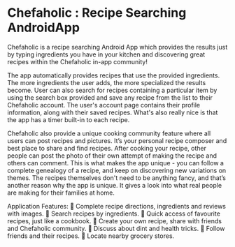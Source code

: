 # Chefaholic : Recipe Searching AndroidApp
Chefaholic is a recipe searching Android App which provides the results just by typing ingredients you have in your kitchen and discovering great recipes within the Chefaholic in-app community!

The app automatically provides recipes that use the provided ingredients. The more ingredients the user adds, the more specialized the results become. 
User can also search for recipes containing a particular item by using the search box provided and save any recipe from the list to their Chefaholic account.
The user's account page contains their profile information, along with their saved recipes. What's also really nice is that the app has a timer built-in to each recipe.

Chefaholic also provide a unique cooking community feature where all users can post recipes and pictures. It’s your personal recipe composer and best place to share and find recipes. 
After cooking your recipe, other people can post the photo of their own attempt of making the recipe and others can comment. 
This is what makes the app unique - you can follow a complete genealogy of a recipe, and keep on discovering new variations on themes. 
The recipes themselves don't need to be anything fancy, and that’s another reason why the app is unique. It gives a look into what real people are making for their families at home.

Application Features: 
 Complete recipe directions, ingredients and reviews with images.
 Search recipes by ingredients.
 Quick access of favourite recipes, just like a cookbook.
 Create your own recipe, share with friends and Chefaholic community.
 Discuss about dint and health tricks.  Follow friends and their recipes.
 Locate nearby grocery stores.
